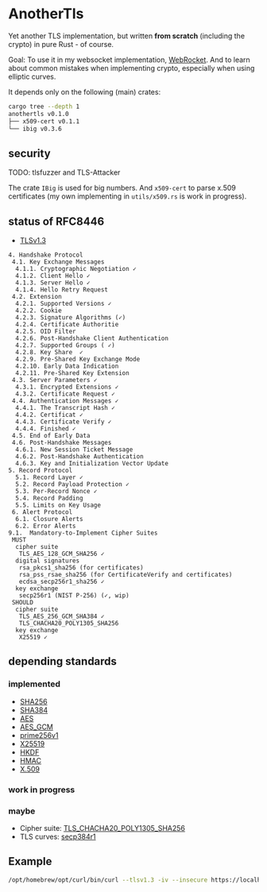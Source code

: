 # AnotherTls
Yet another TLS implementation, but written **from scratch** (including the
crypto) in pure Rust - of course.


Goal: To use it in my websocket implementation,
[WebRocket](https://github.com/otsmr/webrocket). And to learn about common
mistakes when implementing crypto, especially when using elliptic curves.


It depends only on the following (main) crates:
```bash
cargo tree --depth 1
anothertls v0.1.0
├── x509-cert v0.1.1
└── ibig v0.3.6
```

## security
TODO: tlsfuzzer and TLS-Attacker

The crate `IBig` is used for big numbers. And `x509-cert` to parse x.509 certificates
(my own implementing in `utils/x509.rs` is work in progress).

## status of RFC8446
- [TLSv1.3](https://datatracker.ietf.org/doc/html/rfc8446)
```
4. Handshake Protocol
 4.1. Key Exchange Messages
  4.1.1. Cryptographic Negotiation ✓
  4.1.2. Client Hello ✓
  4.1.3. Server Hello ✓
  4.1.4. Hello Retry Request
 4.2. Extension
  4.2.1. Supported Versions ✓
  4.2.2. Cookie
  4.2.3. Signature Algorithms (✓)
  4.2.4. Certificate Authoritie
  4.2.5. OID Filter
  4.2.6. Post-Handshake Client Authentication
  4.2.7. Supported Groups ( ✓)
  4.2.8. Key Share  ✓
  4.2.9. Pre-Shared Key Exchange Mode
  4.2.10. Early Data Indication
  4.2.11. Pre-Shared Key Extension
 4.3. Server Parameters ✓
  4.3.1. Encrypted Extensions ✓
  4.3.2. Certificate Request ✓
 4.4. Authentication Messages ✓
  4.4.1. The Transcript Hash ✓
  4.4.2. Certificat ✓
  4.4.3. Certificate Verify ✓
  4.4.4. Finished ✓
 4.5. End of Early Data
 4.6. Post-Handshake Messages
  4.6.1. New Session Ticket Message
  4.6.2. Post-Handshake Authentication
  4.6.3. Key and Initialization Vector Update
5. Record Protocol
  5.1. Record Layer ✓
  5.2. Record Payload Protection ✓
  5.3. Per-Record Nonce ✓
  5.4. Record Padding
  5.5. Limits on Key Usage
 6. Alert Protocol
  6.1. Closure Alerts
  6.2. Error Alerts
9.1.  Mandatory-to-Implement Cipher Suites
 MUST
  cipher suite
   TLS_AES_128_GCM_SHA256 ✓
  digital signatures
   rsa_pkcs1_sha256 (for certificates)
   rsa_pss_rsae_sha256 (for CertificateVerify and certificates)
   ecdsa_secp256r1_sha256 ✓
  key exchange
   secp256r1 (NIST P-256) (✓, wip)
 SHOULD
  cipher suite
   TLS_AES_256_GCM_SHA384 ✓
   TLS_CHACHA20_POLY1305_SHA256
  key exchange
   X25519 ✓
```
## depending standards
### implemented
- [SHA256](https://datatracker.ietf.org/doc/html/rfc6234)
- [SHA384](https://datatracker.ietf.org/doc/html/rfc6234)
- [AES](https://nvlpubs.nist.gov/nistpubs/FIPS/NIST.FIPS.197.pdf)
- [AES_GCM](https://luca-giuzzi.unibs.it/corsi/Support/papers-cryptography/gcm-spec.pdf)
- [prime256v1](https://github.com/starkbank/ecdsa-python/)
- [X25519](https://martin.kleppmann.com/papers/curve25519.pdf)
- [HKDF](https://www.rfc-editor.org/rfc/rfc5869)
- [HMAC](https://www.rfc-editor.org/rfc/rfc2104)
- [X.509](https://www.rfc-editor.org/rfc/rfc5280#section-4.1)
### work in progress
### maybe
- Cipher suite: [TLS_CHACHA20_POLY1305_SHA256]()
- TLS curves: [secp384r1]()


## Example
```bash
/opt/homebrew/opt/curl/bin/curl --tlsv1.3 -iv --insecure https://localhost:4000/
```
